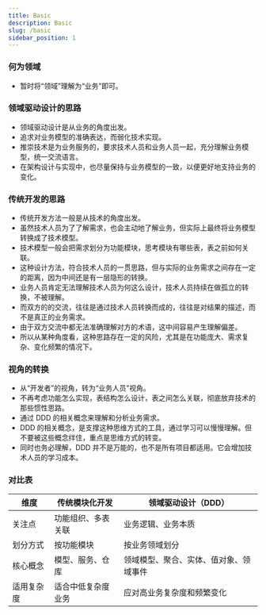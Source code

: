 ```yaml
---
title: Basic
description: Basic
slug: /basic
sidebar_position: 1
---
```


### 何为领域

- 暂时将“领域”理解为“业务”即可。

### 领域驱动设计的思路

- 领域驱动设计是从业务的角度出发。
- 追求对业务模型的准确表达，而弱化技术实现。
- 推崇技术是为业务服务的，要求技术人员和业务人员一起，充分理解业务模型，统一交流语言。
- 在架构设计与实现中，也尽量保持与业务模型的一致，以便更好地支持业务的变化。

### 传统开发的思路

- 传统开发方法一般是从技术的角度出发。
- 虽然技术人员为了了解需求，也会主动地了解业务，但实际上最终将业务模型转换成了技术模型。
- 技术模型一般会把需求划分为功能模块，思考模块有哪些表，表之前如何关联。
- 这种设计方法，符合技术人员的一贯思路，但与实际的业务需求之间存在一定的距离，因为中间还是有一层隐形的转换。
- 业务人员肯定无法理解技术人员为何这么设计，技术人员持续在做孤立的转换，不被理解。
- 而双方的的交流，往往是通过技术人员转换而成的，往往是对结果的描述，而不是真正的业务需求。
- 由于双方交流中都无法准确理解对方的术语，这中间容易产生理解偏差。
- 所以从某种角度看，这种思路存在一定的风险，尤其是在功能庞大、需求复杂、变化频繁的情况下。

### 视角的转换

- 从“开发者”的视角，转为“业务人员”视角。
- 不再考虑功能怎么实现，表结构怎么设计，表之间怎么关联，彻底放弃技术的那些惯性思路。
- 通过 DDD 的相关概念来理解和分析业务需求。
- DDD 的相关概念，是支撑这种思维方式的工具，通过学习可以慢慢理解。但不要被这些概念绊住，重点是思维方式的转变。
- 同时也务必理解，DDD 并不是万能的，也不是所有项目都适用。它会增加技术人员的学习成本。

### 对比表

| 维度       | 传统模块化开发     | 领域驱动设计（DDD）                    |
| ---------- | ------------------ | -------------------------------------- |
| 关注点     | 功能组织、多表关联 | 业务逻辑、业务本质                     |
| 划分方式   | 按功能模块         | 按业务领域划分                         |
| 核心概念   | 模型、服务、仓库   | 领域模型、聚合、实体、值对象、领域事件 |
| 适用复杂度 | 适合中低复杂度业务 | 应对高业务复杂度和频繁变化             |
